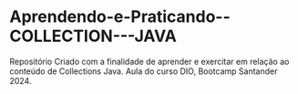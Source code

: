 # Aprendendo-e-Praticando--COLLECTION---JAVA
Repositório Criado com a finalidade de aprender e exercitar em relação ao conteúdo de Collections Java. Aula do curso DIO, Bootcamp Santander 2024.
